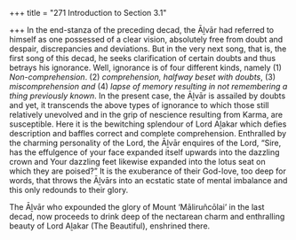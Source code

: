 +++
title = "271 Introduction to Section 3.1"

+++
In the end-stanza of the preceding decad, the Āḻvār had referred to himself as one possessed of a clear vision, absolutely free from doubt and despair, discrepancies and deviations. But in the very next song, that is, the first song of this decad, he seeks clarification of certain doubts and thus betrays his ignorance. Well, ignorance is of four different kinds, namely (1) *Non-comprehension*. (2) *comprehension, halfway beset with doubts*, (3) *miscomprehension and* (4) *lapse of memory resulting in not remembering a thing previously known*. In the present case, the Āḻvār is assailed by doubts and yet, it transcends the above types of ignorance to which those still relatively unevolved and in the grip of nescience resulting from Karma, are susceptible. Here it is the bewitching splendour of Lord Aḻakar which defies description and baffles correct and complete comprehension. Enthralled by the charming personality of the Lord, the Āḻvār enquires of the Lord, “Sire, has the effulgence of your face expanded itself upwards into the dazzling crown and Your dazzling feet likewise expanded into the lotus seat on which they are poised?” It is the exuberance of their God-love, too deep for words, that throws the Āḻvārs into an ecstatic state of mental imbalance and this only redounds to their glory.

The Āḻvār who expounded the glory of Mount ‘Māliruñcōlai’ in the last decad, now proceeds to drink deep of the nectarean charm and enthralling beauty of Lord Aḻakar (The Beautiful), enshrined there.


